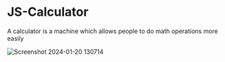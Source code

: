 # JS-Calculator

A calculator is a machine which allows people to do math operations more easily

![Screenshot 2024-01-20 130714](https://github.com/Anuvarshini-Sanjeevi/JS-Calculator/assets/156497595/c34e162f-20fd-44b6-b95c-66fcae75dda2)
